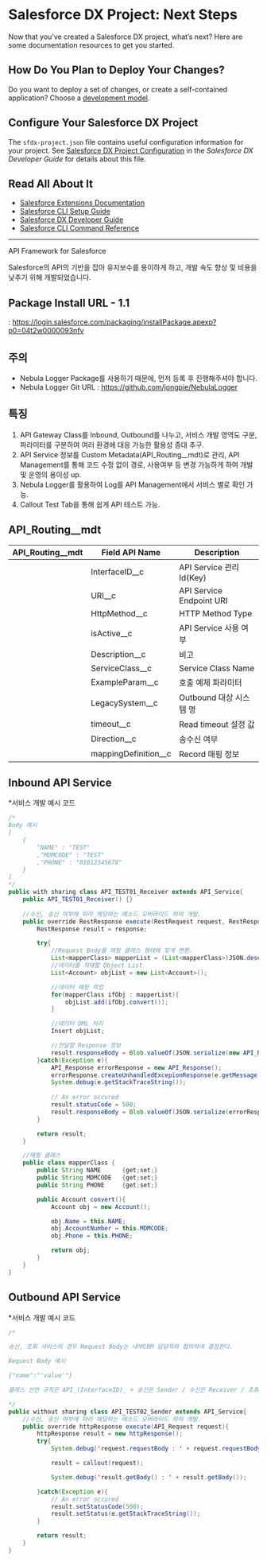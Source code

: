 # Salesforce DX Project: Next Steps

Now that you’ve created a Salesforce DX project, what’s next? Here are some documentation resources to get you started.

## How Do You Plan to Deploy Your Changes?

Do you want to deploy a set of changes, or create a self-contained application? Choose a [development model](https://developer.salesforce.com/tools/vscode/en/user-guide/development-models).

## Configure Your Salesforce DX Project

The `sfdx-project.json` file contains useful configuration information for your project. See [Salesforce DX Project Configuration](https://developer.salesforce.com/docs/atlas.en-us.sfdx_dev.meta/sfdx_dev/sfdx_dev_ws_config.htm) in the _Salesforce DX Developer Guide_ for details about this file.

## Read All About It

- [Salesforce Extensions Documentation](https://developer.salesforce.com/tools/vscode/)
- [Salesforce CLI Setup Guide](https://developer.salesforce.com/docs/atlas.en-us.sfdx_setup.meta/sfdx_setup/sfdx_setup_intro.htm)
- [Salesforce DX Developer Guide](https://developer.salesforce.com/docs/atlas.en-us.sfdx_dev.meta/sfdx_dev/sfdx_dev_intro.htm)
- [Salesforce CLI Command Reference](https://developer.salesforce.com/docs/atlas.en-us.sfdx_cli_reference.meta/sfdx_cli_reference/cli_reference.htm)

---

API Framework for Salesforce

Salesforce의 API의 기반을 잡아 유지보수를 용이하게 하고, 개발 속도 향상 및 비용을 낮추기 위해 개발되었습니다.

## Package Install URL - 1.1 
: https://login.salesforce.com/packaging/installPackage.apexp?p0=04t2w0000093nfv

## 주의

- Nebula Logger Package를 사용하기 때문에, 먼저 등록 후 진행해주셔야 합니다.
- Nebula Logger Git URL : https://github.com/jongpie/NebulaLogger

## 특징

1. API Gateway Class를 Inbound, Outbound를 나누고, 서비스 개발 영역도 구분, 파라미터를 구분하여 여러 환경에 대응 가능한 활용성 증대 추구.
2. API Service 정보를 Custom Metadata(API_Routing__mdt)로 관리, API Management를 통해 코드 수정 없이 경로, 사용여부 등 변경 가능하게 하여 개발 및 운영의 용이성 up.
3. Nebula Logger를 활용하여 Log를 API Management에서 서비스 별로 확인 가능.
4. Callout Test Tab을 통해 쉽게 API 테스트 가능.

## API_Routing__mdt

<table>
    <thead>
        <tr>
            <th>API_Routing__mdt</th>
            <th>Field API Name</th>
            <th>Description</th>
        </tr>
    </thead>
    <tbody>
        <tr>
            <td></td>
            <td>InterfaceID__c</td>
            <td>API Service 관리 Id(Key)</td>
        </tr>
        <tr>
            <td></td>
            <td>URI__c</td>
            <td>API Service Endpoint URI</td>
        </tr>
        <tr>
            <td></td>
            <td>HttpMethod__c</td>
            <td>HTTP Method Type</td>
        </tr>
        <tr>
            <td></td>
            <td>isActive__c</td>
            <td>API Service 사용 여부</td>
        </tr>
        <tr>
            <td></td>
            <td>Description__c</td>
            <td>비고</td>
        </tr>
        <tr>
            <td></td>
            <td>ServiceClass__c</td>
            <td>Service Class Name</td>
        </tr>
        <tr>
            <td></td>
            <td>ExampleParam__c</td>
            <td>호출 예제 파라미터</td>
        </tr>
        <tr>
            <td></td>
            <td>LegacySystem__c</td>
            <td>Outbound 대상 시스템 명</td>
        </tr>
        <tr>
            <td></td>
            <td>timeout__c</td>
            <td>Read timeout 설정 값</td>
        </tr>
        <tr>
            <td></td>
            <td>Direction__c</td>
            <td>송수신 여부</td>
        </tr>
        <tr>
            <td></td>
            <td>mappingDefinition__c</td>
            <td>Record 매핑 정보</td>
        </tr>
    </tbody>
</table>

## Inbound API Service

*서비스 개발 예시 코드
```java
/*
Body 예시
[
    {
        "NAME" : "TEST"
        ,"MDMCODE" : "TEST"
        ,"PHONE" : "01012345678"
    }
]
*/
public with sharing class API_TEST01_Receiver extends API_Service{
    public API_TEST01_Receiver() {}
    
    //수신, 송신 여부에 따라 해당하는 메소드 오버라이드 하여 개발.
    public override RestResponse execute(RestRequest request, RestResponse response){
        RestResponse result = response;

        try{
            //Request Body를 매핑 클래스 형태에 맞게 변환.
            List<mapperClass> mapperList = (List<mapperClass>)JSON.deserialize(request.requestBody.toString(), List<mapperClass>.class);
            //데이터를 적재할 Object List
            List<Account> objList = new List<Account>();

            //데이터 매핑 작업
            for(mapperClass ifObj : mapperList){
                objList.add(ifObj.convert());
            }

            //데이터 DML 처리
            Insert objList;

            //전달할 Response 정보
            result.responseBody = Blob.valueOf(JSON.serialize(new API_Response(objList)));
        }catch(Exception e){
            API_Response errorResponse = new API_Response();
            errorResponse.createUnhandledExcepionResponse(e.getMessage());
            System.debug(e.getStackTraceString());
            
            // An error occured
            result.statusCode = 500;
            result.responseBody = Blob.valueOf(JSON.serialize(errorResponse));
        }

        return result;
    }

    //매핑 클래스
    public class mapperClass {
        public String NAME      {get;set;}
        public String MDMCODE   {get;set;}
        public String PHONE     {get;set;}

        public Account convert(){
            Account obj = new Account();

            obj.Name = this.NAME;
            obj.AccountNumber = this.MDMCODE;
            obj.Phone = this.PHONE;

            return obj;
        }
    }
}
```

## Outbound API Service

*서비스 개발 예시 코드
```java
/*

송신, 조회 서비스의 경우 Request Body는 내부CRM 담당자와 협의하여 결정한다.

Request Body 예시

{"name":"'value'"}

클래스 선언 규칙은 API_(InterfaceID)_ + 송신은 Sender / 수신은 Receiver / 조회는 Search로 한다.

*/
public without sharing class API_TEST02_Sender extends API_Service{
    //수신, 송신 여부에 따라 해당하는 메소드 오버라이드 하여 개발.
    public override httpResponse execute(API_Request request){
        httpResponse result = new httpResponse();
        try{
            System.debug('request.requestBody : ' + request.requestBody);

            result = callout(request);

            System.debug('result.getBody() : ' + result.getBody());

        }catch(Exception e){
            // An error occured
            result.setStatusCode(500);
            result.setStatus(e.getStackTraceString());
        }

        return result;
    }
}
```